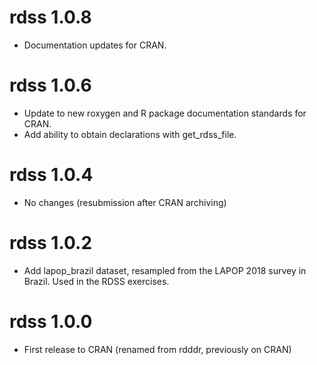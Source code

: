 # rdss 1.0.8

* Documentation updates for CRAN.

# rdss 1.0.6

* Update to new roxygen and R package documentation standards for CRAN.
* Add ability to obtain declarations with get_rdss_file.

# rdss 1.0.4

* No changes (resubmission after CRAN archiving)

# rdss 1.0.2

* Add lapop_brazil dataset, resampled from the LAPOP 2018 survey in Brazil. Used in the RDSS exercises.

# rdss 1.0.0

* First release to CRAN (renamed from rdddr, previously on CRAN)
